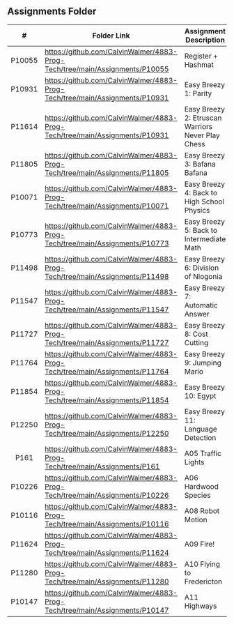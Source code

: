 ##  Assignments Folder

|   #   | Folder Link | Assignment Description |
| :---: | ----------- | ---------------------- |
|P10055| https://github.com/CalvinWalmer/4883-Prog-Tech/tree/main/Assignments/P10055| Register + Hashmat|
|P10931| https://github.com/CalvinWalmer/4883-Prog-Tech/tree/main/Assignments/P10931| Easy Breezy 1: Parity|
|P11614| https://github.com/CalvinWalmer/4883-Prog-Tech/tree/main/Assignments/P10931| Easy Breezy 2: Etruscan Warriors Never Play Chess|
|P11805| https://github.com/CalvinWalmer/4883-Prog-Tech/tree/main/Assignments/P11805| Easy Breezy 3: Bafana Bafana|
|P10071| https://github.com/CalvinWalmer/4883-Prog-Tech/tree/main/Assignments/P10071| Easy Breezy 4: Back to High School Physics|
|P10773| https://github.com/CalvinWalmer/4883-Prog-Tech/tree/main/Assignments/P10773| Easy Breezy 5: Back to Intermediate Math|
|P11498| https://github.com/CalvinWalmer/4883-Prog-Tech/tree/main/Assignments/P11498| Easy Breezy 6: Division of Nlogonia|
|P11547| https://github.com/CalvinWalmer/4883-Prog-Tech/tree/main/Assignments/P11547| Easy Breezy 7: Automatic Answer|
|P11727| https://github.com/CalvinWalmer/4883-Prog-Tech/tree/main/Assignments/P11727| Easy Breezy 8: Cost Cutting|
|P11764| https://github.com/CalvinWalmer/4883-Prog-Tech/tree/main/Assignments/P11764| Easy Breezy 9: Jumping Mario|
|P11854| https://github.com/CalvinWalmer/4883-Prog-Tech/tree/main/Assignments/P11854| Easy Breezy 10: Egypt|
|P12250| https://github.com/CalvinWalmer/4883-Prog-Tech/tree/main/Assignments/P12250| Easy Breezy 11: Language Detection|
|P161  | https://github.com/CalvinWalmer/4883-Prog-Tech/tree/main/Assignments/P161  | A05 Traffic Lights |
|P10226| https://github.com/CalvinWalmer/4883-Prog-Tech/tree/main/Assignments/P10226| A06 Hardwood Species|
|P10116| https://github.com/CalvinWalmer/4883-Prog-Tech/tree/main/Assignments/P10116| A08 Robot Motion|
|P11624| https://github.com/CalvinWalmer/4883-Prog-Tech/tree/main/Assignments/P11624| A09 Fire!|
|P11280| https://github.com/CalvinWalmer/4883-Prog-Tech/tree/main/Assignments/P11280| A10 Flying to Fredericton|
|P10147| https://github.com/CalvinWalmer/4883-Prog-Tech/tree/main/Assignments/P10147| A11 Highways|